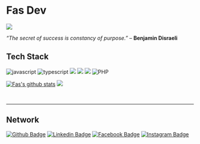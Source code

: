 # Fas Dev

![](https://hits.seeyoufarm.com/api/count/incr/badge.svg?url=https%3A%2F%2Fgithub.com%2FFas96)

<i>“The secret of success is constancy of purpose.”</i> – <strong>Benjamin Disraeli</strong>

## Tech Stack
 ![javascript](https://img.shields.io/badge/Javascript-FFE400) ![typescript](https://img.shields.io/badge/Typescript-0054FF)
<a href="#" target="_blank"><img src="https://img.shields.io/badge/Java-007396?style=flat-square&logo=Java&logoColor=white"/></a>
<a href="#" target="_blank"><img src="https://img.shields.io/badge/Spring-6DB33F?style=flat-square&logo=Spring&logoColor=white"/></a>
<a href="#" target="_blank"><img src="https://img.shields.io/badge/Hibernate-59666C?style=flat-square&logo=Hibernate&logoColor=white"/></a> 
![PHP](https://img.shields.io/badge/Php-Dev-blue)  

[![Fas's github stats](https://github-readme-stats.vercel.app/api?username=Fas96&theme=algolia)](https://github.com/Fas96)
![](https://github-readme-stats.vercel.app/api/top-langs/?username=Fas96&layout=compact&theme=algolia)

<br><hr/>
## Network
[![Github Badge](http://img.shields.io/badge/-Github-000000?style=flat-square&logo=github&link=https://github.com/Fas96)](https://github.com/Fas96)
[![Linkedin Badge](https://img.shields.io/badge/-LinkedIn-blue?style=flat-square&logo=Linkedin&logoColor=white&link=https://www.linkedin.com/in/firibu-anyass-088182107
)](https://www.linkedin.com/in/firibu-anyass-088182107)
[![Facebook Badge](https://img.shields.io/badge/Facebook-1877f2?style=flat-square&logo=facebook&logoColor=white&link=https://www.facebook.com/anyasssulemana.firibu)](https://www.facebook.com/anyasssulemana.firibu)
[![Instagram Badge](https://img.shields.io/badge/Instagram-ff69b4?style=flat-square&logo=instagram&logoColor=white&link=https://www.instagram.com/__freeman__bhim)](https://www.instagram.com/___freeman___bhim)
 
